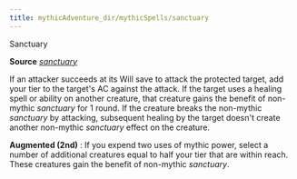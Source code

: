 ```yaml
---
title: mythicAdventure_dir/mythicSpells/sanctuary
---
```

Sanctuary

**Source** [_sanctuary_](spell_dir/sanctuary#_sanctuary)

If an attacker succeeds at its Will save to attack the protected target, add your tier to the target's AC against the attack. If the target uses a healing spell or ability on another creature, that creature gains the benefit of non-mythic _sanctuary_ for 1 round. If the creature breaks the non-mythic _sanctuary_ by attacking, subsequent healing by the target doesn't create another non-mythic _sanctuary_ effect on the creature.

**Augmented (2nd)** : If you expend two uses of mythic power, select a number of additional creatures equal to half your tier that are within reach. These creatures gain the benefit of non-mythic _sanctuary_.

